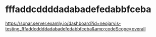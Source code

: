 # fffaddcddddadabadefedabbfceba
https://sonar.server.examly.io/dashboard?id=neojarvis-testing_fffaddcddddadabadefedabbfceba&amp;codeScope=overall

